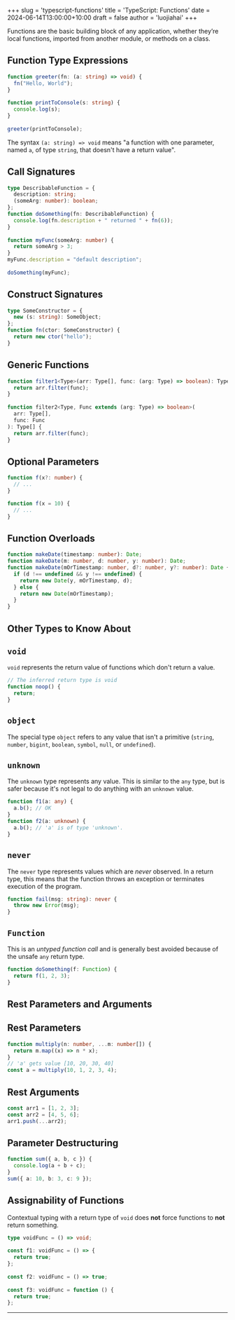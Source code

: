 +++
slug = 'typescript-functions'
title = 'TypeScript: Functions'
date = 2024-06-14T13:00:00+10:00
draft = false
author = 'luojiahai'
+++

Functions are the basic building block of any application, whether they’re local functions, imported from another
module, or methods on a class.

## Function Type Expressions

```typescript
function greeter(fn: (a: string) => void) {
  fn("Hello, World");
}
 
function printToConsole(s: string) {
  console.log(s);
}
 
greeter(printToConsole);
```

The syntax `(a: string) => void` means "a function with one parameter, named `a`, of type `string`, that doesn't have a
return value".

## Call Signatures

```typescript
type DescribableFunction = {
  description: string;
  (someArg: number): boolean;
};
function doSomething(fn: DescribableFunction) {
  console.log(fn.description + " returned " + fn(6));
}
 
function myFunc(someArg: number) {
  return someArg > 3;
}
myFunc.description = "default description";
 
doSomething(myFunc);
```

## Construct Signatures

```typescript
type SomeConstructor = {
  new (s: string): SomeObject;
};
function fn(ctor: SomeConstructor) {
  return new ctor("hello");
}
```

## Generic Functions

```typescript
function filter1<Type>(arr: Type[], func: (arg: Type) => boolean): Type[] {
  return arr.filter(func);
}
 
function filter2<Type, Func extends (arg: Type) => boolean>(
  arr: Type[],
  func: Func
): Type[] {
  return arr.filter(func);
}
```

## Optional Parameters

```typescript
function f(x?: number) {
  // ...
}
```

```typescript
function f(x = 10) {
  // ...
}
```

## Function Overloads

```typescript
function makeDate(timestamp: number): Date;
function makeDate(m: number, d: number, y: number): Date;
function makeDate(mOrTimestamp: number, d?: number, y?: number): Date {
  if (d !== undefined && y !== undefined) {
    return new Date(y, mOrTimestamp, d);
  } else {
    return new Date(mOrTimestamp);
  }
}
```

## Other Types to Know About

## `void`

`void` represents the return value of functions which don't return a value.

```typescript
// The inferred return type is void
function noop() {
  return;
}
```

## `object`

The special type `object` refers to any value that isn't a primitive (`string`, `number`, `bigint`, `boolean`, `symbol`,
`null`, or `undefined`).

## `unknown`

The `unknown` type represents any value. This is similar to the `any` type, but is safer because it's not legal to do
anything with an `unknown` value.

```typescript
function f1(a: any) {
  a.b(); // OK
}
function f2(a: unknown) {
  a.b(); // 'a' is of type 'unknown'.
}
```

## `never`

The `never` type represents values which are *never* observed. In a return type, this means that the function throws an
exception or terminates execution of the program.

```typescript
function fail(msg: string): never {
  throw new Error(msg);
}
```

## `Function`

This is an *untyped function call* and is generally best avoided because of the unsafe `any` return type.

```typescript
function doSomething(f: Function) {
  return f(1, 2, 3);
}
```

## Rest Parameters and Arguments

## Rest Parameters

```typescript
function multiply(n: number, ...m: number[]) {
  return m.map((x) => n * x);
}
// 'a' gets value [10, 20, 30, 40]
const a = multiply(10, 1, 2, 3, 4);
```

## Rest Arguments

```typescript
const arr1 = [1, 2, 3];
const arr2 = [4, 5, 6];
arr1.push(...arr2);
```

## Parameter Destructuring

```typescript
function sum({ a, b, c }) {
  console.log(a + b + c);
}
sum({ a: 10, b: 3, c: 9 });
```

## Assignability of Functions

Contextual typing with a return type of `void` does **not** force functions to **not** return something.

```typescript
type voidFunc = () => void;
 
const f1: voidFunc = () => {
  return true;
};
 
const f2: voidFunc = () => true;
 
const f3: voidFunc = function () {
  return true;
};
```

---
